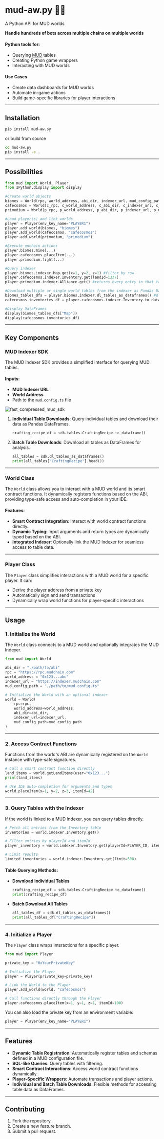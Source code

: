 # mud-aw.py 🧱🐍


A Python API for MUD worlds

**Handle hundreds of bots across multiple chains on multiple worlds**

#### Python tools for:

- Querying [MUD](https://mud.dev/) tables
- Creating Python game wrappers
- Interacting with MUD worlds

#### Use Cases

- Create data dashboards for MUD worlds
- Automate in-game actions
- Build game-specific libraries for player interactions

---

## Installation

```bash
pip install mud-aw.py
```

or build from source

```bash
cd mud-aw.py
pip install -e .
```

---

## Possibilities

```python
from mud import World, Player
from IPython.display import display

#Create world objects
biomes = World(rpc, world_address, abi_dir, indexer_url, mud_config_path)
cafecosmos = World(c_rpc, c_world_address, c_abi_dir, c_indexer_url, c_mud_config_path)
primodium = World(p_rpc, p_world_address, p_abi_dir, p_indexer_url, p_mud_config_path)

#Load player(s) and link worlds
player = Player(env_key_name="PLAYER1")
player.add_world(biomes, "biomes")
player.add_world(cafecosmos, "cafecosmos")
player.add_world(primodium, "primodium")

#Execute onchain actions
player.biomes.mine(...) 
player.cafecosmos.placeItem(...)
player.primodium.fight(...)

#Query indexer
player.biomes.indexer.Map.get(x=1, y=2, z=1) #filter by row
player.cafecosmos.indexer.Inventory.get(landId=1337)
player.primodium.indexer.Alliance.get() #returns every entry in that table

#Download multiple or single world tables from the indexer as Pandas DataFrames with optional filtering params
biomes_tables_dfs = player.biomes.indexer.dl_tables_as_dataframes() #dl every table as dataframes
cafecosmos_inventories_df = player.cafecosmos.indexer.Inventory.to_dataframe() #dl individual tables

#Display DataFrames
display(biomes_tables_dfs["Map"])
display(cafecosmos_inventories_df)
```

---

## Key Components

### **MUD Indexer SDK**

The MUD Indexer SDK provides a simplified interface for querying MUD tables.

#### Inputs:
- **MUD Indexer URL**
- **World Address**
- Path to the `mud.config.ts` file

![fast_compressed_mud_sdk](https://github.com/user-attachments/assets/092bc23b-7253-4f71-a3f8-232d653386a9)

1. **Individual Table Downloads**: Query individual tables and download their data as Pandas DataFrames.
   ```python
   crafting_recipe_df = sdk.tables.CraftingRecipe.to_dataframe()
   ```
2. **Batch Table Downloads**: Download all tables as DataFrames for analysis.
   ```python
   all_tables = sdk.dl_tables_as_dataframes()
   print(all_tables["CraftingRecipe"].head())
   ```

---

### **World Class**

The `World` class allows you to interact with a MUD world and its smart contract functions. It dynamically registers functions based on the ABI, providing type-safe access and auto-completion in your IDE.

#### Features:
- **Smart Contract Integration**: Interact with world contract functions directly.
- **Dynamic Typing**: Input arguments and return types are dynamically typed based on the ABI.
- **Integrated Indexer**: Optionally link the MUD Indexer for seamless access to table data.

---

### **Player Class**

The `Player` class simplifies interactions with a MUD world for a specific player. It can:
- Derive the player address from a private key
- Automatically sign and send transactions
- Dynamically wrap world functions for player-specific interactions

---

## Usage

### 1. Initialize the World

The `World` class connects to a MUD world and optionally integrates the MUD Indexer.

```python
from mud import World

abi_dir = "./path/to/abi"
rpc = "https://rpc.mudchain.com"
world_address = "0x123...abc"
indexer_url = "https://indexer.mudchain.com"
mud_config_path = "./path/to/mud.config.ts"

# Initialize the World with an optional indexer
world = World(
    rpc=rpc,
    world_address=world_address,
    abi_dir=abi_dir,
    indexer_url=indexer_url,
    mud_config_path=mud_config_path
)
```

---

### 2. Access Contract Functions

Functions from the world's ABI are dynamically registered on the `World` instance with type-safe signatures.

```python
# Call a smart contract function directly
land_items = world.getLandItems(user="0x123...")
print(land_items)

# Use IDE auto-completion for arguments and types
world.placeItem(x=1, y=2, z=3, itemId=42)
```

---

### 3. Query Tables with the Indexer

If the world is linked to a MUD Indexer, you can query tables directly.

```python
# Fetch all entries from the Inventory table
inventories = world.indexer.Inventory.get()

# Filter entries by playerId and itemId
player_inventory = world.indexer.Inventory.get(playerId=PLAYER_ID, itemId=ITEM_ID)

# Limit results
limited_inventories = world.indexer.Inventory.get(limit=500)
```

#### Table Querying Methods:

- **Download Individual Tables**
   ```python
   crafting_recipe_df = sdk.tables.CraftingRecipe.to_dataframe()
   print(crafting_recipe_df)
   ```

- **Batch Download All Tables**
   ```python
   all_tables_df = sdk.dl_tables_as_dataframes()
   print(all_tables_df["CraftingRecipe"])
   ```

---

### 4. Initialize a Player

The `Player` class wraps interactions for a specific player.

```python
from mud import Player

private_key = "0xYourPrivateKey"

# Initialize the Player
player = Player(private_key=private_key)

# Link the World to the Player
player.add_world(world, "cafecosmos")

# Call functions directly through the Player
player.cafecosmos.placeItem(x=1, y=1, z=1, itemId=100)
```

You can also load the private key from an environment variable:

```python
player = Player(env_key_name="PLAYER1")
```

---

## Features

- **Dynamic Table Registration**: Automatically register tables and schemas defined in a MUD configuration file.
- **SQL-like Queries**: Query tables with filtering.
- **Smart Contract Interactions**: Access world contract functions dynamically.
- **Player-Specific Wrappers**: Automate transactions and player actions.
- **Individual and Batch Table Downloads**: Flexible methods for accessing table data as DataFrames.

---

## Contributing

1. Fork the repository.
2. Create a new feature branch.
3. Submit a pull request.

